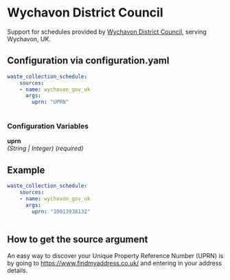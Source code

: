 # Wychavon District Council

Support for schedules provided by [Wychavon District Council](https://wychavon.gov.uk/), serving Wychavon, UK.

## Configuration via configuration.yaml

```yaml
waste_collection_schedule:
    sources:
    - name: wychavon_gov_uk
      args:
        uprn: "UPRN"
        
```

### Configuration Variables

**uprn**  
*(String | Integer) (required)*

## Example

```yaml
waste_collection_schedule:
    sources:
    - name: wychavon_gov_uk
      args:
        uprn: "10013938132"
        
```

## How to get the source argument

An easy way to discover your Unique Property Reference Number (UPRN) is by going to <https://www.findmyaddress.co.uk/> and entering in your address details.
